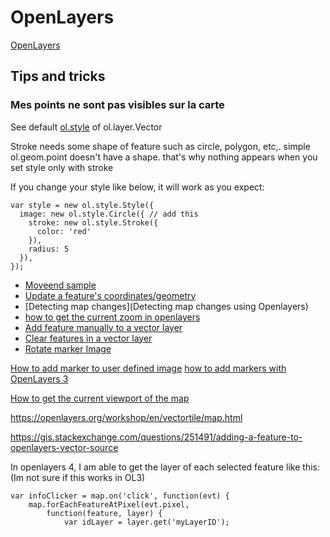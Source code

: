 # OpenLayers

[OpenLayers](https://openlayers.org/)

## Tips and tricks

### Mes points ne sont pas visibles sur la carte

See default [ol.style](http://openlayers.org/en/latest/apidoc/ol.style.html) of ol.layer.Vector

Stroke needs some shape of feature such as circle, polygon, etc,. simple ol.geom.point doesn't have a shape. that's why nothing appears when you set style only with stroke

If you change your style like below, it will work as you expect:
```
var style = new ol.style.Style({
  image: new ol.style.Circle({ // add this
    stroke: new ol.style.Stroke({
      color: 'red'
    }),
    radius: 5
  }),
});
```

- [Moveend sample](https://openlayers.org/en/latest/examples/moveend.html)
- [Update a feature's coordinates/geometry](https://gis.stackexchange.com/questions/189462/update-a-features-coordinates-geometry)
- [Detecting map changes](Detecting map changes using Openlayers)
- [how to get the current zoom in openlayers](https://stackoverflow.com/questions/39017806/how-to-get-the-current-zoom-in-openlayers)
- [Add feature manually to a vector layer](https://gis.stackexchange.com/questions/153092/add-feature-manually-to-a-vector-layer-in-ol3)
- [Clear features in a vector layer](https://gis.stackexchange.com/questions/251770/how-can-i-clear-a-vector-layer-features-in-openlayers-4)
- [Rotate marker Image](https://openlayers.org/en/latest/apidoc/module-ol_style_Icon.html)

[How to add marker to user defined image](https://gis.stackexchange.com/questions/176510/how-to-add-marker-to-user-defined-image-in-openlayers-3)
[how to add markers with OpenLayers 3](https://stackoverflow.com/questions/24315801/how-to-add-markers-with-openlayers-3)

[How to get the current viewport of the map](https://stackoverflow.com/questions/8988453/how-to-get-the-current-viewport-of-the-map-out-of-openlayers-as-geometry-boundi)

https://openlayers.org/workshop/en/vectortile/map.html

https://gis.stackexchange.com/questions/251491/adding-a-feature-to-openlayers-vector-source


In openlayers 4, I am able to get the layer of each selected feature like this: (Im not sure if this works in OL3)
```
var infoClicker = map.on('click', function(evt) {
    map.forEachFeatureAtPixel(evt.pixel,
        function(feature, layer) {
            var idLayer = layer.get('myLayerID');
```
